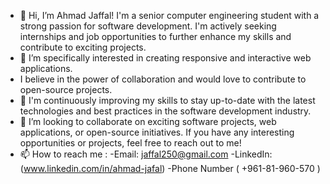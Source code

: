 - 👋 Hi, I’m Ahmad Jaffal!
I'm a senior computer engineering student with a strong passion for software development. I'm actively seeking internships and job opportunities to further enhance my skills and contribute to exciting projects.
- 👀 I’m specifically interested in creating responsive and interactive web applications.
- I believe in the power of collaboration and would love to contribute to open-source projects.
- 🌱 I'm continuously improving my skills to stay up-to-date with the latest technologies and best practices in the software development industry.
- 💞️ I’m looking to collaborate on exciting software projects, web applications, or open-source initiatives. If you have any interesting opportunities or projects, feel free to reach out to me!
- 📫 How to reach me :
  -Email: jaffal250@gmail.com
  -LinkedIn: (www.linkedin.com/in/ahmad-jafal)
  -Phone Number ( +961-81-960-570 )

